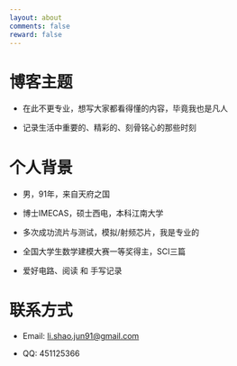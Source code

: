 ```yaml
---
layout: about
comments: false
reward: false
---
```


# 博客主题

- 在此不更专业，想写大家都看得懂的内容，毕竟我也是凡人

- 记录生活中重要的、精彩的、刻骨铭心的那些时刻

# 个人背景

- 男，91年，来自天府之国

- 博士IMECAS，硕士西电，本科江南大学

- 多次成功流片与测试，模拟/射频芯片，我是专业的

- 全国大学生数学建模大赛一等奖得主，SCI三篇

- 爱好电路、阅读 和 手写记录

# 联系方式

- Email: li.shao.jun91@gmail.com

- QQ: 451125366
